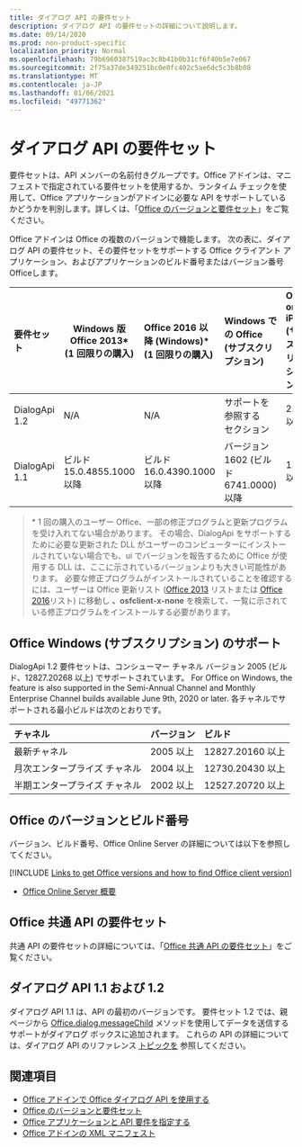 ```yaml
---
title: ダイアログ API の要件セット
description: ダイアログ API の要件セットの詳細について説明します。
ms.date: 09/14/2020
ms.prod: non-product-specific
localization_priority: Normal
ms.openlocfilehash: 79b6960387519ac3c8b41b0b31cf6f40b5e7e067
ms.sourcegitcommit: 2f75a37de349251bc0e0fc402c5ae6dc5c3b8b08
ms.translationtype: MT
ms.contentlocale: ja-JP
ms.lasthandoff: 01/06/2021
ms.locfileid: "49771362"
---
```

# <a name="dialog-api-requirement-sets"></a>ダイアログ API の要件セット

要件セットは、API メンバーの名前付きグループです。Office アドインは、マニフェストで指定されている要件セットを使用するか、ランタイム チェックを使用して、Office アプリケーションがアドインに必要な API をサポートしているかどうかを判別します。詳しくは、「[Office のバージョンと要件セット](../../develop/office-versions-and-requirement-sets.md)」をご覧ください。

Office アドインは Office の複数のバージョンで機能します。 次の表に、ダイアログ API の要件セット、その要件セットをサポートする Office クライアント アプリケーション、およびアプリケーションのビルド番号またはバージョン番号Officeします。

|  要件セット  | Windows 版 Office 2013\*<br>(1 回限りの購入) | Office 2016 以降 (Windows)\*<br>(1 回限りの購入)   | Windows での Office<br>(サブスクリプション) |  Office on iPad<br>(サブスクリプション)  |  Office on Mac<br>(サブスクリプション)  | Office on the web  |  Office Online Server  |
|:-----|-----|:-----|:-----|:-----|:-----|:-----|:-----|
| DialogApi 1.2  | N/A | N/A | サポートを参照する<br>セクション | 2.67 以降 | 16.37 以降 | 2020 年 6 月 | N/A |
| DialogApi 1.1  | ビルド 15.0.4855.1000 以降 | ビルド 16.0.4390.1000 以降 | バージョン 1602 (ビルド 6741.0000) 以降 | 1.22 以降 | 15.20 以降 | 2017 年 1 月 | バージョン 1608 (ビルド 7601.6800) 以降|

>\* 1 回の購入のユーザー Office、一部の修正プログラムと更新プログラムを受け入れてない場合があります。 その場合、DialogApi をサポートするために必要な更新された DLL がユーザーのコンピューターにインストールされていない場合でも、ui でバージョンを報告するために Office が使用する DLL は、ここに示されているバージョンよりも大きい可能性があります。 必要な修正プログラムがインストールされていることを確認するには、ユーザーは Office 更新リスト ([Office 2013](/officeupdates/msp-files-office-2013) リストまたは [Office 2016](/officeupdates/msp-files-office-2016)リスト) に移動し **、osfclient-x-none** を検索して、一覧に示されている修正プログラムをインストールする必要があります。

## <a name="office-on-windows-subscription-support"></a>Office Windows (サブスクリプション) のサポート

DialogApi 1.2 要件セットは、コンシューマー チャネル バージョン 2005 (ビルド、12827.20268 以上) でサポートされています。 For Office on Windows, the feature is also supported in the Semi-Annual Channel and Monthly Enterprise Channel builds available June 9th, 2020 or later. 各チャネルでサポートされる最小ビルドは次のとおりです。  

|チャネル | バージョン | ビルド|
|:-----|:-----|:-----|
|最新チャネル | 2005 以上 | 12827.20160 以上|
|月次エンタープライズ チャネル | 2004 以上 | 12730.20430 以上|
|半期エンタープライズ チャネル | 2002 以上 | 12527.20720 以上|

## <a name="office-versions-and-build-numbers"></a>Office のバージョンとビルド番号

バージョン、ビルド番号、Office Online Server の詳細については以下を参照してください。

[!INCLUDE [Links to get Office versions and how to find Office client version](../../includes/links-get-office-versions-builds.md)]
- [Office Online Server 概要](/officeonlineserver/office-online-server-overview)

## <a name="office-common-api-requirement-sets"></a>Office 共通 API の要件セット

共通 API の要件セットの詳細については、「[Office 共通 API の要件セット](office-add-in-requirement-sets.md)」をご覧ください。

## <a name="dialog-api-11-and-12"></a>ダイアログ API 1.1 および 1.2

ダイアログ API 1.1 は、API の最初のバージョンです。 要件セット 1.2 では、親ページから [Office.dialog.messageChild](/javascript/api/office/office.dialog#messageChild_message_) メソッドを使用してデータを送信するサポートがダイアログ ボックスに追加されます。 これらの API の詳細については、ダイアログ API のリファレンス [トピックを](/javascript/api/office/office.ui) 参照してください。

## <a name="see-also"></a>関連項目

- [Office アドインで Office ダイアログ API を使用する](../../develop/dialog-api-in-office-add-ins.md)
- [Office のバージョンと要件セット](../../develop/office-versions-and-requirement-sets.md)
- [Office アプリケーションと API 要件を指定する](../../develop/specify-office-hosts-and-api-requirements.md)
- [Office アドインの XML マニフェスト](../../develop/add-in-manifests.md)
